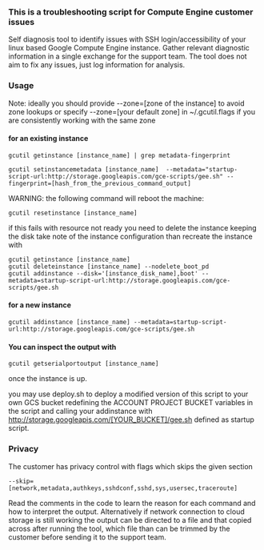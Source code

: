 ### This is a troubleshooting script for Compute Engine customer issues

Self diagnosis tool to identify issues with SSH login/accessibility of your linux based Google Compute Engine instance. Gather relevant diagnostic information in a single exchange for the support team. The tool does not aim to fix any issues, just log information for analysis.

### Usage

Note: ideally you should provide --zone=[zone of the instance] to avoid zone lookups
or specify --zone=[your default zone] in ~/.gcutil.flags if you are consistently working with the same zone

#### for an existing instance
```
gcutil getinstance [instance_name] | grep metadata-fingerprint
```

```
gcutil setinstancemetadata [instance_name]  --metadata="startup-script-url:http://storage.googleapis.com/gce-scripts/gee.sh" --fingerprint=[hash_from_the_previous_command_output]
```
WARNING: the following command will reboot the machine:

```
gcutil resetinstance [instance_name]
```

if this fails with resource not ready you need to delete the instance keeping the disk take note of the instance configuration than recreate the instance with

```
gcutil getinstance [instance_name]
gcutil deleteinstance [instance_name] --nodelete_boot_pd
gcutil addinstance --disk='[instance_disk_name],boot' --metadata=startup-script-url:http://storage.googleapis.com/gce-scripts/gee.sh
```

#### for a new instance
```
gcutil addinstance [instance_name] --metadata=startup-script-url:http://storage.googleapis.com/gce-scripts/gee.sh
```

#### You can inspect the output with
```
gcutil getserialportoutput [instance_name]
```
once the instance is up.

you may use deploy.sh to deploy a modified version of this script to your own GCS bucket redefining the ACCOUNT PROJECT BUCKET variables in the script and calling your addinstance with http://storage.googleapis.com/[YOUR_BUCKET]/gee.sh defined as startup script.

### Privacy

The customer has privacy control with flags which skips the given section
```
--skip=[network,metadata,authkeys,sshdconf,sshd,sys,usersec,traceroute]
```
Read the comments in the code to learn the reason for each command and how to interpret the output.  Alternatively if network connection to cloud storage is still working the output can be directed to a file and that copied across after running the tool, which file than can be trimmed by the customer before sending it to the support team.
